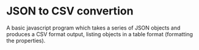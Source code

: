 # JSON to CSV convertion

A basic javascript program which takes a series of JSON objects and produces a CSV format output, listing objects in a table format (formatting the properties).


